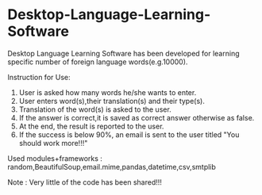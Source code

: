 # Desktop-Language-Learning-Software
Desktop Language Learning Software has been developed for learning specific number of foreign language words(e.g.10000).   

Instruction for Use:
1. User is asked how many words he/she wants to enter.
2. User enters word(s),their translation(s) and their type(s).
3. Translation of the word(s) is asked to the user.
4. If the answer is correct,it is saved as correct answer otherwise as false.
5. At the end, the result is reported to the user.
6. If the success is below 90%, an email is sent to the user titled "You should work more!!!"

Used modules+frameworks : random,BeautifulSoup,email.mime,pandas,datetime,csv,smtplib

Note : Very little of the code has been shared!!! 
